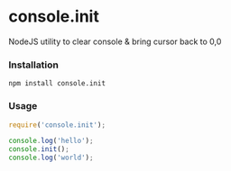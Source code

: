 # console.init
NodeJS utility to clear console &amp; bring cursor back to 0,0

### Installation

```shell
npm install console.init
```

### Usage
```javascript
require('console.init');

console.log('hello');
console.init();
console.log('world');
